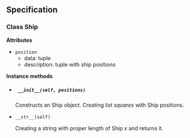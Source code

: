 ## Specification


### Class Ship

__Attributes__

* `position`
  - data: tuple
  - description: tuple with ship positions

__Instance methods__

* ##### ` __init__(self, positions)`

  Constructs an Ship object.
  Creating list *squares* with Ship positions.

* `__str__(self)`

  Creating a string with proper length of Ship *x* and returns it.
